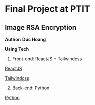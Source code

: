 # Final Project at PTIT

## Image RSA Encryption

**Author: Duc Hoang**

**Using Tech**

1. Front-end: ReactJS + Tailwindcss

[ReactJS](/readme/reactjs.jpg)

[Tailwindcss](/readme/tailwindcss.jpg)

2. Back-end: Python 

[Python](/readme/python.jpg)

